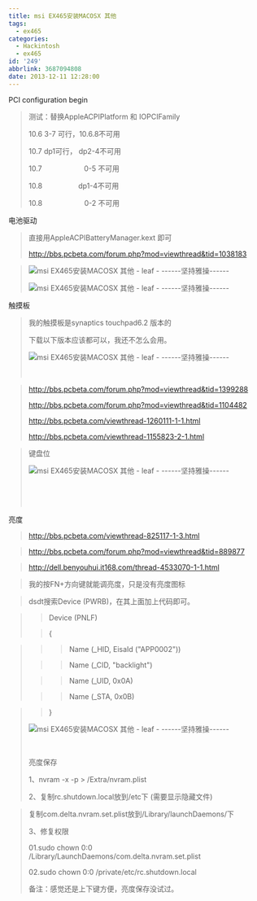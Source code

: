 ```yaml
---
title: msi EX465安装MACOSX 其他
tags:
  - ex465
categories:
  - Hackintosh
  - ex465
id: '249'
abbrlink: 3687094808
date: 2013-12-11 12:28:00
---
```


PCI configuration begin

> 测试：替换AppleACPIPlatform 和 IOPCIFamily
> 
> 10.6 3-7 可行，10.6.8不可用
> 
> 10.7 dp1可行， dp2-4不可用
> 
> 10.7                     0-5 不可用
> 
> 10.8                  dp1-4不可用
> 
> 10.8                     0-2 不可用

  

电池驱动

> 直接用AppleACPIBatteryManager.kext 即可
> 
> http://bbs.pcbeta.com/forum.php?mod=viewthread&tid=1038183

  

> ![msi EX465安装MACOSX 其他 - leaf - ------坚持雅操------](http://img1.ph.126.net/LTYvusqdY-kXe1evuGR9zg==/4938478466488554991.jpg "msi EX465安装MACOSX 其他 - leaf - ------坚持雅操------")
> 
> ![msi EX465安装MACOSX 其他 - leaf - ------坚持雅操------](http://img0.ph.126.net/Z9aGs6n4SDMrLFQtvDhH1A==/1689694285294383846.jpg "msi EX465安装MACOSX 其他 - leaf - ------坚持雅操------")
> 
>   

触摸板

> 我的触摸板是synaptics touchpad6.2 版本的
> 
> 下载以下版本应该都可以，我还不怎么会用。
> 
> ![msi EX465安装MACOSX 其他 - leaf - ------坚持雅操------](http://img0.ph.126.net/_DpcAlGdRoiYNzN5I0yhKA==/6597899897937354807.jpg "msi EX465安装MACOSX 其他 - leaf - ------坚持雅操------")
> 
>  

> http://bbs.pcbeta.com/forum.php?mod=viewthread&tid=1399288
> 
> http://bbs.pcbeta.com/forum.php?mod=viewthread&tid=1104482
> 
> http://bbs.pcbeta.com/viewthread-1260111-1-1.html
> 
> http://bbs.pcbeta.com/viewthread-1155823-2-1.html

  

> 键盘位
> 
> ![msi EX465安装MACOSX 其他 - leaf - ------坚持雅操------](http://img0.ph.126.net/Wqgaujby7h6L1XjfKpCAHA==/1384856885516706702.jpg "msi EX465安装MACOSX 其他 - leaf - ------坚持雅操------")
> 
>  
> 
>  

亮度

> http://bbs.pcbeta.com/viewthread-825117-1-3.html

> http://bbs.pcbeta.com/forum.php?mod=viewthread&tid=889877

> http://dell.benyouhui.it168.com/thread-4533070-1-1.html

> 我的按FN+方向键就能调亮度，只是没有亮度图标

> dsdt搜索Device (PWRB)，在其上面加上代码即可。

> > Device (PNLF)
> 
> > {

> > > Name (\_HID, EisaId ("APP0002"))
> 
> > > Name (\_CID, "backlight")
> 
> > > Name (\_UID, 0x0A)
> 
> > > Name (\_STA, 0x0B)

> > }
> 
> ![msi EX465安装MACOSX 其他 - leaf - ------坚持雅操------](http://img0.ph.126.net/NOcTcpmWJMOj1-E6vVcjZw==/4844184349290525828.jpg "msi EX465安装MACOSX 其他 - leaf - ------坚持雅操------")
> 
>  
> 
> 亮度保存
> 
> 1、nvram -x -p > /Extra/nvram.plist
> 
> 2、复制rc.shutdown.local放到/etc下 (需要显示隐藏文件)

>  复制com.delta.nvram.set.plist放到/Library/launchDaemons/下 
> 
> 3、修复权限
> 
> 01.sudo chown 0:0 /Library/LaunchDaemons/com.delta.nvram.set.plist
> 
> 02.sudo chown 0:0 /private/etc/rc.shutdown.local
> 
>   
> 
> 备注：感觉还是上下键方便，亮度保存没试过。